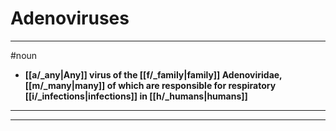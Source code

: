# Adenoviruses
---
#noun
- **[[a/_any|Any]] virus of the [[f/_family|family]] Adenoviridae, [[m/_many|many]] of which are responsible for respiratory [[i/_infections|infections]] in [[h/_humans|humans]]**
---
---
